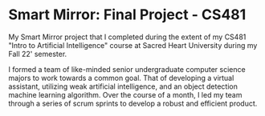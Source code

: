 # Smart Mirror: Final Project - CS481
My Smart Mirror project that I completed during the extent of my CS481 "Intro to Artificial Intelligence" course at Sacred Heart University during my Fall 22' semester.

I formed a team of like-minded senior undergraduate computer science majors to work towards a common goal. That of developing a virtual assistant, utilizing weak artificial intelligence, and an object detection machine learning algorithm. Over the course of a month, I led my team through a series of scrum sprints to develop a robust and efficient product.
